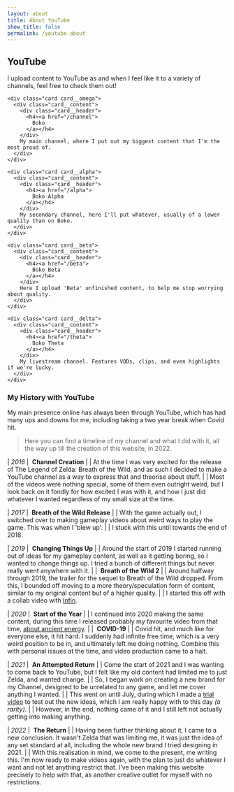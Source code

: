 ```yaml
---
layout: about
title: About YouTube
show_title: false
permalink: /youtube-about
---
```


<style>
  .card__omega {
    background: #262DBC88;
  }
  .card__alpha {
    background: #C31F6C88;
  }
  .card__beta {
    background: #1FC33D88;
  }
  .card__delta {
    background: #CC911288;
  }
</style>

## YouTube

I upload content to YouTube as and when I feel like it to a variety of channels, feel free to check them out!

<div class="grid grid--p-3">
  <div class="cell cell--12">

    <div class="card card__omega">
      <div class="card__content">
        <div class="card__header">
          <h4><a href="/channel">
            Boko
          </a></h4>
        </div>
        My main channel, where I put out my biggest content that I'm the most proud of.
      </div>
    </div>

  </div>
  <div class="cell cell--12 cell--lg-4">

    <div class="card card__alpha">
      <div class="card__content">
        <div class="card__header">
          <h4><a href="/alpha">
            Boko Alpha
          </a></h4>
        </div>
        My secondary channel, here I'll put whatever, usually of a lower quality than on Boko.
      </div>
    </div>

  </div>
  <div class="cell cell--12 cell--lg-4">

    <div class="card card__beta">
      <div class="card__content">
        <div class="card__header">
          <h4><a href="/beta">
            Boko Beta
          </a></h4>
        </div>
        Here I upload 'Beta' unfinished content, to help me stop worrying about quality.
      </div>
    </div>

  </div>
  <div class="cell cell--12 cell--lg-4">

    <div class="card card__delta">
      <div class="card__content">
        <div class="card__header">
          <h4><a href="/theta">
            Boko Theta
          </a></h4>
        </div>
        My livestream channel. Features VODs, clips, and even highlights if we're lucky.
      </div>
    </div>

  </div>
</div>

### My History with YouTube

My main presence online has always been through YouTube, which has had many ups and downs for me, including taking a two year break when Covid hit.

> Here you can find a timeline of my channel and what I did with it, all the way up till the creation of this website, in 2022.

| *2016* | &nbsp;**Channel Creation**
|        | At the time I was very excited for the release of The Legend of Zelda: Breath of the Wild, and as such I decided to make a YouTube channel as a way to express that and theorise about stuff.
|        | Most of the videos were nothing special, some of them even outright weird, but I look back on it fondly for how excited I was with it, and how I just did whatever I wanted regardless of my small size at the time.

| *2017* | &nbsp;**Breath of the Wild Release**
|        | With the game actually out, I switched over to making gameplay videos about weird ways to play the game. This was when I 'blew up'.
|        | I stuck with this until towards the end of 2018.

| *2019* | &nbsp;**Changing Things Up**
|        | Around the start of 2019 I started running out of ideas for my gameplay content, as well as it getting boring, so I wanted to change things up. I tried a bunch of different things but never really went anywhere with it.
|        | &nbsp;**Breath of the Wild 2**
|        | Around halfway through 2019, the trailer for the sequel to Breath of the Wild dropped. From this, I bounded off moving to a more theory/speculation form of content, similar to my original content but of a higher quality.
|        | I started this off with a collab video with [Infin](https://www.youtube.com/channel/UCPGzAE_H9aeTPj9KZTE9Flw).

| *2020* | &nbsp;**Start of the Year**
|        | I continued into 2020 making the same content, during this time I released probably my favourite video from that time, [about ancient energy](https://youtu.be/OcnIHJPtAZ0).
|        | &nbsp;**COVID-19**
|        | Covid hit, and much like for everyone else, it hit hard. I suddenly had infinite free time, which is a very weird position to be in, and ultimately left me doing nothing. Combine this with personal issues at the time, and video production came to a halt.

| *2021* | &nbsp;**An Attempted Return**
|        | Come the start of 2021 and I was wanting to come back to YouTube, but I felt like my old content had limited me to just Zelda, and wanted change.
|        | So, I began work on creating a new brand for my Channel, designed to be unrelated to any game, and let me cover anything I wanted.
|        | This went on until July, during which I made a [trial video](https://youtu.be/udeHM4HlyN4) to test out the new ideas, which I am really happy with to this day *(a rarity)*.
|        | However, in the end, nothing came of it and I still left not actually getting into making anything.

| *2022* | &nbsp;**The Return**
|        | Having been further thinking about it, I came to a new conclusion. It wasn't Zelda that was limiting me, it was just the idea of any set standard at all, including the whole new brand I tried designing in 2021.
|        | With this realisation in mind, we come to the present, me writing this. I'm now ready to make videos again, with the plan to just do whatever I want and not let anything restrict that. I've been making this website precisely to help with that, as another creative outlet for myself with no restrictions.
